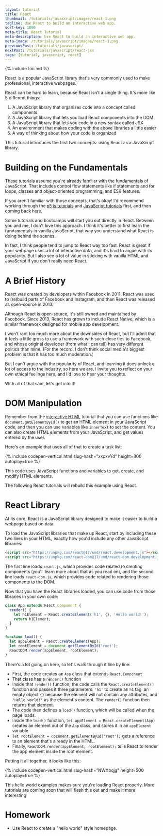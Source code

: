 ```yaml
---
layout: tutorial
title: React
thumbnail: /tutorials/javascript/images/react-1.png
tagline: Use React to build an interactive web app.
sort-key: 1000
meta-title: React Tutorial
meta-description: Use React to build an interactive web app.
meta-image: /tutorials/javascript/images/react-1.png
previousPost: /tutorials/javascript/
nextPost: /tutorials/javascript/react-jsx
tags: [tutorial, javascript, react]
---
```


{% include toc.md %}

React is a popular JavaScript library that's very commonly used to make professional, interactive webpages.

React can be hard to learn, because React isn't a single thing. It's more like 5 different things:

1. A JavaScript library that organizes code into a concept called components
2. A JavaScript library that lets you load React components into the DOM
3. A JavaScript library that lets you code in a new syntax called JSX
4. An environment that makes coding with the above libraries a little easier
5. A way of thinking about how your code is organized

This tutorial introduces the first two concepts: using React as a JavaScript library.

# Building on the Fundamentals

These tutorials assume you're already familiar with the fundamentals of JavaScript. That includes control flow statements like if statements and for loops, classes and object-oriented programming, and ES6 features.

If you aren't familiar with those concepts, that's okay! I'd recommend working through the [p5.js tutorials](/tutorials/p5js) and [JavaScript tutorials](/tutorials/javascript) first, and then coming back here.

Some tutorials and bootcamps will start you out directly in React. Between you and me, I don't love this approach. I think it's better to first learn the fundamentals in vanilla JavaScript, that way you understand what React is doing behind the scenes.

In fact, I think people tend to jump to React way too fast. React is great if your webpage uses a lot of interactive data, and it's hard to argue with its popularity. But I also see a lot of value in sticking with vanilla HTML and JavaScript if you don't really need React.

# A Brief History

React was created by developers within Facebook in 2011. React was used to (re)build parts of Facebook and Instagram, and then React was released as open-source in 2013.

Although React is open-source, it's still owned and maintained by Facebook. Since 2013, React has grown to include React Native, which is a similar framework designed for mobile app development.

I won't rant too much more about the downsides of React, but I'll admit that it feels a little gross to use a framework with such close ties to Facebook, and whose original developer (from what I can tell) has very different politics than mine. (For the record, I don't think social media's biggest problem is that it has too much moderation.)

But I can't argue with the popularity of React, and learning it does unlock a lot of access to the industry, so here we are. I invite you to reflect on your own ethical feelings here, and I'd love to hear your thoughts.

With all of that said, let's get into it!

# DOM Manipulation

Remember from the [interactive HTML](/tutorials/javascript/interactive-html) tutorial that you can use functions like `document.getElementById()` to get an HTML element in your JavaScript code, and then you can use variables like `innerText` to set the content. You can also create HTML elements from your JavaScript, and get values entered by the user.

Here's an example that uses all of that to create a task list:

{% include codepen-vertical.html slug-hash="xxpxvYd" height=800 autoplay=true %}

This code uses JavaScript functions and variables to get, create, and modify HTML elements.

The following React tutorials will rebuild this example using React.

# React Library

At its core, React is a JavaScript library designed to make it easier to build a webpage based on data.

To load the JavaScript libraries that make up React, start by including these two lines in your HTML, exactly how you'd include any other JavaScript libraries:

```html
<script src="https://unpkg.com/react@17/umd/react.development.js"></script>
<script src="https://unpkg.com/react-dom@17/umd/react-dom.development.js"></script>
```

The first line loads `react.js`, which provides code related to creating components (you'll learn more about that as you read on), and the second line loads `react-dom.js`, which provides code related to rendering those components to the DOM.

Now that you have the React libraries loaded, you can use code from those libraries in your own code:

```javascript
class App extends React.Component {
  render() {
    let h1Element = React.createElement('h1', {}, 'Hello world!');
    return h1Element;
  }
}

function load() {
  let appElement = React.createElement(App);
  let rootElement = document.getElementById('root');
  ReactDOM.render(appElement, rootElement);
}
```

There's a lot going on here, so let's walk through it line by line:

- First, the code creates an `App` class that extends `React.Component`
- That class has a `render()` function
- Inside that `render()` function, the code calls the `React.createElement()` function and passes it three parameters: `'h1'` to create an `h1` tag, an empty object `{}` because the element will not contain any attributes, and `'Hello world!'` as the element's content. The `render()` function then returns that element.
- The code then defines a `load()` function, which will be called when the page loads.
- Inside the `load()` function, `let appElement = React.createElement(App)` creates an element out of the `App` class, and stores it in an `appElement` variable.
- `let rootElement = document.getElementById('root');` gets a reference to an element that's already in the HTML.
- Finally, `ReactDOM.render(appElement, rootElement);` tells React to render the app element inside the root element.

Putting it all together, it looks like this:

{% include codepen-vertical.html slug-hash="NWXbqjg" height=500 autoplay=true %}

This hello world examples makes sure you're loading React properly. More tutorials are coming soon that will flesh this out and make it more interesting!

# Homework

- Use React to create a "hello world" style homepage.

